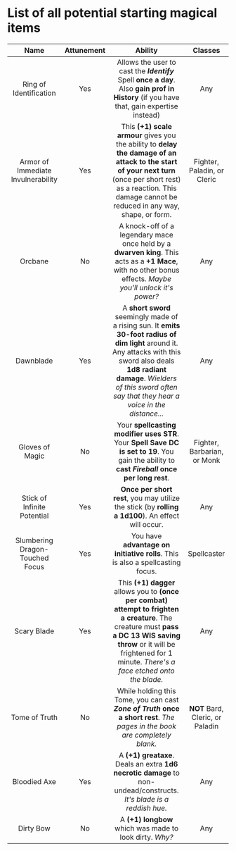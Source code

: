 # List of all potential starting magical items

Name | Attunement | Ability | Classes
:---:|:---:|:---:|:---:|
Ring of Identification | Yes | Allows the user to cast the **_Identify_** Spell **once a day**. Also **gain prof in History** (if you have that, gain expertise instead) | Any 
Armor of Immediate Invulnerability | Yes | This **(+1) scale armour** gives you the ability to **delay the damage of an attack to the start of your next turn** (once per short rest) as a reaction. This damage cannot be reduced in any way, shape, or form. | Fighter, Paladin, or Cleric
Orcbane | No | A knock-off of a legendary mace once held by a **dwarven king**. This acts as a **+1 Mace**, with no other bonus effects. *Maybe you'll unlock it's power?* | Any
Dawnblade | Yes | A **short sword** seemingly made of a rising sun. It **emits 30-foot radius of dim light** around it. Any attacks with this sword also deals **1d8 radiant damage**. *Wielders of this sword often say that they hear a voice in the distance...* | Any
Gloves of Magic | No | Your **spellcasting modifier uses STR**. Your **Spell Save DC is set to 19**. You gain the ability to **cast _Fireball_ once per long rest**. | Fighter, Barbarian, or Monk
Stick of Infinite Potential | Yes | **Once per short rest**, you may utilize the stick (by **rolling a 1d100**). An effect will occur. | Any
Slumbering Dragon-Touched Focus | Yes | You have **advantage on initiative rolls**. This is also a spellcasting focus. | Spellcaster
Scary Blade | Yes | This **(+1) dagger** allows you to **(once per combat) attempt to frighten a creature**. The creature must **pass a DC 13 WIS saving throw** or it will be frightened for 1 minute. *There's a face etched onto the blade.* | Any
Tome of Truth | No | While holding this Tome, you can cast **_Zone of Truth_ once a short rest**. *The pages in the book are completely blank.* | **NOT** Bard, Cleric, or Paladin
Bloodied Axe | Yes | A **(+1) greataxe**. Deals an extra **1d6 necrotic damage** to non-undead/constructs. *It's blade is a reddish hue.* | Any
Dirty Bow | No | A **(+1) longbow** which was made to look dirty. *Why?* | Any

